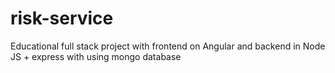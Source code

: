 # risk-service
Educational full stack project with frontend on Angular and backend in Node JS + express with using mongo database
